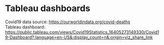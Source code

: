 # Tableau dashboards
Covid19 data source: https://ourworldindata.org/covid-deaths  
Tableau dashboard: https://public.tableau.com/views/Covid19Statistics_16405273149330/Covid19-Dashboard?:language=en-US&:display_count=n&:origin=viz_share_link

